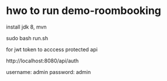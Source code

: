 # hwo to run demo-roombooking 

install jdk 8, mvn

sudo bash run.sh

for jwt token to acccess protected api

http://localhost:8080/api/auth

username: admin
password: admin
